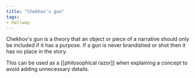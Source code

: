 ```yaml
---
title: "Chekhov's gun"
tags:
- hallway
---
```


Chekhov's gun is a theory that an object or piece of a narrative should only be included if it has a purpose. If a gun is never brandished or shot then it has no place in the story. 

This can be used as a [[philosophical razor]] when explaining a concept to avoid adding unnecessary details.